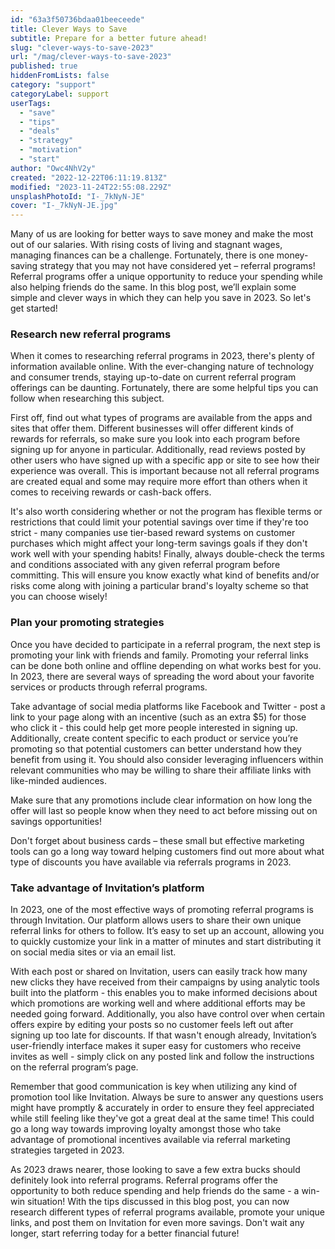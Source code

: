 ```yaml
---
id: "63a3f50736bdaa01beeceede"
title: Clever Ways to Save
subtitle: Prepare for a better future ahead!
slug: "clever-ways-to-save-2023"
url: "/mag/clever-ways-to-save-2023"
published: true
hiddenFromLists: false
category: "support"
categoryLabel: support
userTags:
  - "save"
  - "tips"
  - "deals"
  - "strategy"
  - "motivation"
  - "start"
author: "Owc4NhV2y"
created: "2022-12-22T06:11:19.813Z"
modified: "2023-11-24T22:55:08.229Z"
unsplashPhotoId: "I-_7kNyN-JE"
cover: "I-_7kNyN-JE.jpg"
---
```

Many of us are looking for better ways to save money and make the most out of our salaries. With rising costs of living and stagnant wages, managing finances can be a challenge. Fortunately, there is one money-saving strategy that you may not have considered yet – referral programs! Referral programs offer a unique opportunity to reduce your spending while also helping friends do the same. In this blog post, we’ll explain some simple and clever ways in which they can help you save in 2023. So let's get started!

### Research new referral programs

When it comes to researching referral programs in 2023, there's plenty of information available online. With the ever-changing nature of technology and consumer trends, staying up-to-date on current referral program offerings can be daunting. Fortunately, there are some helpful tips you can follow when researching this subject.&nbsp;

First off, find out what types of programs are available from the apps and sites that offer them. Different businesses will offer different kinds of rewards for referrals, so make sure you look into each program before signing up for anyone in particular. Additionally, read reviews posted by other users who have signed up with a specific app or site to see how their experience was overall. This is important because not all referral programs are created equal and some may require more effort than others when it comes to receiving rewards or cash-back offers.&nbsp;

It's also worth considering whether or not the program has flexible terms or restrictions that could limit your potential savings over time if they're too strict - many companies use tier-based reward systems on customer purchases which might affect your long-term savings goals if they don't work well with your spending habits! Finally, always double-check the terms and conditions associated with any given referral program before committing. This will ensure you know exactly what kind of benefits and/or risks come along with joining a particular brand's loyalty scheme so that you can choose wisely!

### Plan your promoting strategies

Once you have decided to participate in a referral program, the next step is promoting your link with friends and family. Promoting your referral links can be done both online and offline depending on what works best for you. In 2023, there are several ways of spreading the word about your favorite services or products through referral programs.&nbsp;

Take advantage of social media platforms like Facebook and Twitter - post a link to your page along with an incentive (such as an extra $5) for those who click it - this could help get more people interested in signing up. Additionally, create content specific to each product or service you’re promoting so that potential customers can better understand how they benefit from using it. You should also consider leveraging influencers within relevant communities who may be willing to share their affiliate links with like-minded audiences.

Make sure that any promotions include clear information on how long the offer will last so people know when they need to act before missing out on savings opportunities!

Don't forget about business cards – these small but effective marketing tools can go a long way toward helping customers find out more about what type of discounts you have available via referrals programs in 2023.

### Take advantage of Invitation’s platform

In 2023, one of the most effective ways of promoting referral programs is through Invitation. Our platform allows users to share their own unique referral links for others to follow. It’s easy to set up an account, allowing you to quickly customize your link in a matter of minutes and start distributing it on social media sites or via an email list.&nbsp;

With each post or shared on Invitation, users can easily track how many new clicks they have received from their campaigns by using analytic tools built into the platform - this enables you to make informed decisions about which promotions are working well and where additional efforts may be needed going forward. Additionally, you also have control over when certain offers expire by editing your posts so no customer feels left out after signing up too late for discounts. If that wasn't enough already, Invitation’s user-friendly interface makes it super easy for customers who receive invites as well - simply click on any posted link and follow the instructions on the referral program’s page.

Remember that good communication is key when utilizing any kind of promotion tool like Invitation. Always be sure to answer any questions users might have promptly & accurately in order to ensure they feel appreciated while still feeling like they've got a great deal at the same time! This could go a long way towards improving loyalty amongst those who take advantage of promotional incentives available via referral marketing strategies targeted in 2023.

As 2023 draws nearer, those looking to save a few extra bucks should definitely look into referral programs. Referral programs offer the opportunity to both reduce spending and help friends do the same - a win-win situation! With the tips discussed in this blog post, you can now research different types of referral programs available, promote your unique links, and post them on Invitation for even more savings. Don't wait any longer, start referring today for a better financial future!